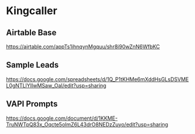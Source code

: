 # Kingcaller

## Airtable Base
https://airtable.com/appTs1ihnqynMgquu/shr8i90wZnN6WfbKC

## Sample Leads
https://docs.google.com/spreadsheets/d/1Q_P1tKHMe6mXddHsGLsDSVMEL0gNTLlYIIwMSaw_OaI/edit?usp=sharing

## VAPI Prompts
https://docs.google.com/document/d/1KKME-TruNWTpQ83x_Oqcte5olmZ6L43drO8NEDzZuyo/edit?usp=sharing
